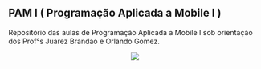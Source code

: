 ##  PAM I ( Programação Aplicada a Mobile I )

Repositório das aulas de Programação Aplicada a Mobile I sob orientação dos Prof°s  Juarez Brandao e Orlando Gomez.

<div align="center">
<img src="https://img.shields.io/badge/Android%20Studio-3DDC84.svg?style=for-the-badge&logo=android-studio&logoColor=white" />
</div>
